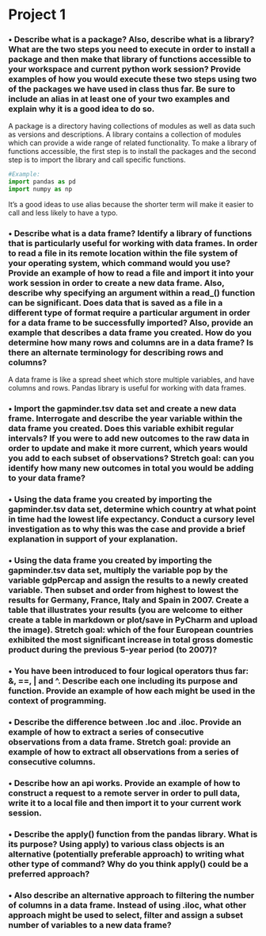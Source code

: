 # Project 1

### •	Describe what is a package? Also, describe what is a library? What are the two steps you need to execute in order to install a package and then make that library of functions accessible to your workspace and current python work session? Provide examples of how you would execute these two steps using two of the packages we have used in class thus far. Be sure to include an alias in at least one of your two examples and explain why it is a good idea to do so.
A package is a directory having collections of modules as well as data such as versions and descriptions.   A library contains a collection of modules which can provide a wide range of related functionality. To make a library of functions accessible, the first step is to install the packages and the second step is to import the library and call specific functions. 
```python
#Example: 
import pandas as pd    
import numpy as np 
```
It’s a good ideas to use alias because the shorter term will make it easier to call and less likely to have a typo. 

### •	Describe what is a data frame? Identify a library of functions that is particularly useful for working with data frames. In order to read a file in its remote location within the file system of your operating system, which command would you use? Provide an example of how to read a file and import it into your work session in order to create a new data frame. Also, describe why specifying an argument within a read_() function can be significant. Does data that is saved as a file in a different type of format require a particular argument in order for a data frame to be successfully imported? Also, provide an example that describes a data frame you created. How do you determine how many rows and columns are in a data frame? Is there an alternate terminology for describing rows and columns? 

A data frame is like a spread sheet which store multiple variables, and have columns and rows. Pandas library is useful for working with data frames. 
### •	Import the gapminder.tsv data set and create a new data frame. Interrogate and describe the year variable within the data frame you created. Does this variable exhibit regular intervals? If you were to add new outcomes to the raw data in order to update and make it more current, which years would you add to each subset of observations? Stretch goal: can you identify how many new outcomes in total you would be adding to your data frame?
### •	Using the data frame you created by importing the gapminder.tsv data set, determine which country at what point in time had the lowest life expectancy. Conduct a cursory level investigation as to why this was the case and provide a brief explanation in support of your explanation. 
### •	Using the data frame you created by importing the gapminder.tsv data set, multiply the variable pop by the variable gdpPercap and assign the results to a newly created variable. Then subset and order from highest to lowest the results for Germany, France, Italy and Spain in 2007. Create a table that illustrates your results (you are welcome to either create a table in markdown or plot/save in PyCharm and upload the image). Stretch goal: which of the four European countries exhibited the most significant increase in total gross domestic product during the previous 5-year period (to 2007)?
### •	You have been introduced to four logical operators thus far: &, ==, | and ^. Describe each one including its purpose and function. Provide an example of how each might be used in the context of programming.
### •	Describe the difference between .loc and .iloc. Provide an example of how to extract a series of consecutive observations from a data frame. Stretch goal: provide an example of how to extract all observations from a series of consecutive columns.
### •	Describe how an api works. Provide an example of how to construct a request to a remote server in order to pull data, write it to a local file and then import it to your current work session.
### •	Describe the apply() function from the pandas library. What is its purpose? Using apply) to various class objects is an alternative (potentially preferable approach) to writing what other type of command? Why do you think apply() could be a preferred approach?
### •	Also describe an alternative approach to filtering the number of columns in a data frame. Instead of using .iloc, what other approach might be used to select, filter and assign a subset number of variables to a new data frame?

